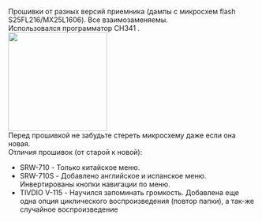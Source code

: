 Прошивки от разных версий приемника (дампы с микросхем flash S25FL216/MX25L1606). Все взаимозаменяемы.<br /> 
Использовался программатор CH341 .<br />
<img src="../../../blob/master/dumps/CH341.jpg" width="200"/><br />
Перед прошивкой не забудьте стереть микросхему даже если она новая.<br /> 
Отличия прошивок (от старой к новой):
<ul> 
  <li>SRW-710 - Только китайское меню.</li>
  <li>SRW-710S - Добавлено английское и испанское меню. Инвертированы кнопки навигации по меню.</li>
  <li>TIVDIO V-115 - Научился запоминать громкость. Добавлена еще одна опция циклического воспроизведения (повтор папки), а так-же случайное воспроизведение</li>
</ul>
